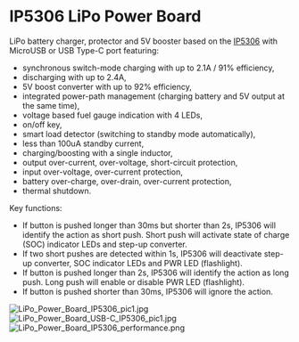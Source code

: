 # IP5306 LiPo Power Board

LiPo battery charger, protector and 5V booster based on the [IP5306](https://datasheet.lcsc.com/szlcsc/INJOINIC-IP5306_C181692.pdf) with MicroUSB or USB Type-C port featuring:
- synchronous switch-mode charging with up to 2.1A / 91% efficiency,
- discharging with up to 2.4A,
- 5V boost converter with up to 92% efficiency,
- integrated power-path management (charging battery and 5V output at the same time),
- voltage based fuel gauge indication with 4 LEDs,
- on/off key,
- smart load detector (switching to standby mode automatically),
- less than 100uA standby current,
- charging/boosting with a single inductor,
- output over-current, over-voltage, short-circuit protection,
- input over-voltage, over-current protection,
- battery over-charge, over-drain, over-current protection,
- thermal shutdown.

Key functions:
- If button is pushed longer than 30ms but shorter than 2s, IP5306 will identify the action as short push. Short push will activate state of charge (SOC) indicator LEDs and step-up converter.
- If two short pushes are detected within 1s, IP5306 will deactivate step-up converter, SOC indicator LEDs and PWR LED (flashlight).
- If button is pushed longer than 2s, IP5306 will identify the action as long push. Long push will enable or disable PWR LED (flashlight).
- If button is pushed shorter than 30ms, IP5306 will ignore the action.

![LiPo_Power_Board_IP5306_pic1.jpg](https://raw.githubusercontent.com/wagiminator/Power-Boards/master/LiPo_Power_Board_IP5306/LiPo_Power_Board_IP5306_pic1.jpg)
![LiPo_Power_Board_USB-C_IP5306_pic1.jpg](https://raw.githubusercontent.com/wagiminator/Power-Boards/master/LiPo_Power_Board_IP5306/LiPo_Power_Board_USB-C_IP5306_pic1.jpg)
![LiPo_Power_Board_IP5306_performance.png](https://raw.githubusercontent.com/wagiminator/Power-Boards/master/LiPo_Power_Board_IP5306/LiPo_Power_Board_IP5306_performance.png)
